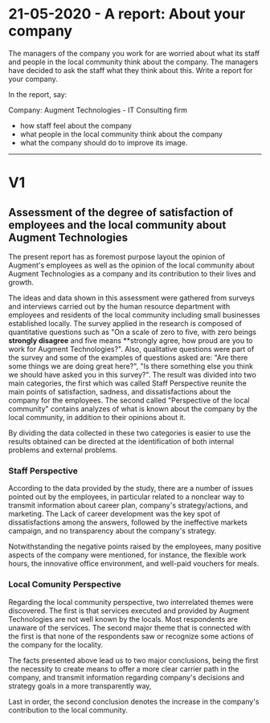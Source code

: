 
# 21-05-2020 - A report: About your company

The managers of the company you work for are worried about what its staff and people in the local community think about the company. The managers have decided to ask the staff what they think about this. Write a report for your company.

In the report, say:

Company: Augment Technologies - IT Consulting firm

-   how staff feel about the company
-   what people in the local community think about the company
-   what the company should do to improve its image.

---

# V1
  
## Assessment of the degree of satisfaction of employees and the local community about Augment Technologies

The present report has as foremost purpose layout the opinion of Augment's employees as well as the opinion of the local community about Augment Technologies as a company and its contribution to their lives and growth.

The ideas and data shown in this assessment were gathered from surveys and interviews carried out by the human resource department with employees and residents of the local community including small businesses established locally.
The survey applied in the research is composed of quantitative questions such as  "On a scale of zero to five, with zero beings **strongly disagree** and five means **strongly agree, how proud are you to work for Augment Technologies?". Also, qualitative questions were part of the survey and some of the examples of questions asked are: "Are there some things we are doing great here?", "Is there something else you think we should have asked you in this survey?".
The result was divided into two main categories, the first which was called Staff Perspective reunite the main points of satisfaction, sadness, and dissatisfactions about the company for the employees.  The second called "Perspective of the local community" contains analyzes of what is known about the company by the local community, in addition to their opinions about it.

By dividing the data collected in these two categories is easier to use the results obtained can be directed at the identification of both internal problems and external problems.

### Staff Perspective
According to the data provided by the study, there are a number of issues pointed out by the employees, in particular related to a nonclear way to transmit information about career plan, company's strategy/actions, and marketing.
The Lack of career development was the key spot of dissatisfactions among the answers, followed by the ineffective markets campaign, and no transparency about the company's strategy.

Notwithstanding the negative points raised by the employees, many positive aspects of the company were mentioned, for instance,  the flexible work hours, the innovative office environment, and well-paid vouchers for meals.

### Local Comunity Perspective
Regarding the local community perspective, two interrelated themes were discovered. The first is that services executed and provided by Augment Technologies are not well known by the locals. Most respondents are unaware of the services. 
The second major theme that is connected with the first is that none of the respondents saw or recognize some actions of the company for the locality.
 
 The facts presented above lead us to two major conclusions, being the first the necessity to create means to offer a more clear carrier path in the company, and transmit information regarding company's decisions and strategy goals in a more transparently way, 

Last in order, the second conclusion denotes the increase in the company's contribution to the local community.



 
